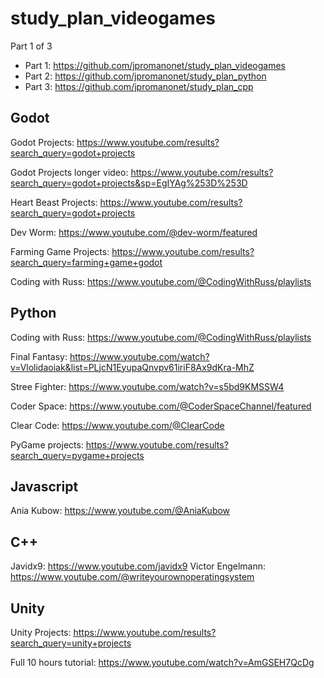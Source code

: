 # study_plan_videogames

Part 1 of 3
- Part 1: https://github.com/jpromanonet/study_plan_videogames
- Part 2: https://github.com/jpromanonet/study_plan_python
- Part 3: https://github.com/jpromanonet/study_plan_cpp

## Godot

Godot Projects: https://www.youtube.com/results?search_query=godot+projects

Godot Projects longer video: https://www.youtube.com/results?search_query=godot+projects&sp=EgIYAg%253D%253D

Heart Beast Projects: https://www.youtube.com/results?search_query=godot+projects

Dev Worm: https://www.youtube.com/@dev-worm/featured

Farming Game Projects: https://www.youtube.com/results?search_query=farming+game+godot

Coding with Russ: https://www.youtube.com/@CodingWithRuss/playlists

## Python

Coding with Russ: https://www.youtube.com/@CodingWithRuss/playlists

Final Fantasy: https://www.youtube.com/watch?v=Vlolidaoiak&list=PLjcN1EyupaQnvpv61iriF8Ax9dKra-MhZ

Stree Fighter: https://www.youtube.com/watch?v=s5bd9KMSSW4

Coder Space: https://www.youtube.com/@CoderSpaceChannel/featured

Clear Code: https://www.youtube.com/@ClearCode

PyGame projects: https://www.youtube.com/results?search_query=pygame+projects

## Javascript

Ania Kubow: https://www.youtube.com/@AniaKubow

## C++

Javidx9: https://www.youtube.com/javidx9
Victor Engelmann: https://www.youtube.com/@writeyourownoperatingsystem

## Unity

Unity Projects: https://www.youtube.com/results?search_query=unity+projects

Full 10 hours tutorial: https://www.youtube.com/watch?v=AmGSEH7QcDg
